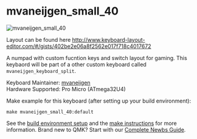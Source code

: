 # mvaneijgen_small_40

![mvaneijgen_small_40](https://i.imgur.com/xAyqNb0.jpg)

Layout can be found here http://www.keyboard-layout-editor.com/#/gists/402be2e06a8f2562e017f718c4017672

A numpad with custom fucntion keys and switch layout for gaming. This keybaord will be part of a other custom keyboard called `mvaneijgen_keyboard_split`.

Keyboard Maintainer: [mvaneijgen](https://github.com/mvaneijgen)  
Hardware Supported: Pro Micro (ATmega32U4)

Make example for this keyboard (after setting up your build environment):

    make mvaneijgen_small_40:default

See the [build environment setup](https://docs.qmk.fm/#/getting_started_build_tools) and the [make instructions](https://docs.qmk.fm/#/getting_started_make_guide) for more information. Brand new to QMK? Start with our [Complete Newbs Guide](https://docs.qmk.fm/#/newbs).
